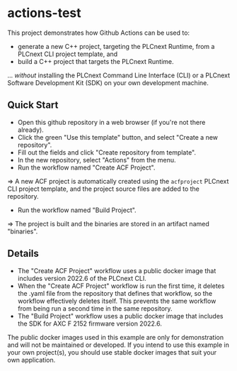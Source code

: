 # actions-test

This project demonstrates how Github Actions can be used to:

- generate a new C++ project, targeting the PLCnext Runtime, from a PLCnext CLI project template, and
- build a C++ project that targets the PLCnext Runtime.

... *without* installing the PLCnext Command Line Interface (CLI) or a PLCnext Software Development Kit (SDK) on your own development machine.

## Quick Start

- Open this github repository in a web browser (if you're not there already).
- Click the green "Use this template" button, and select "Create a new repository".
- Fill out the fields and click "Create repository from template".
- In the new repository, select "Actions" from the menu.
- Run the workflow named "Create ACF Project".

=> A new ACF project is automatically created using the `acfproject` PLCnext CLI project template, and the project source files are added to the repository.

- Run the workflow named "Build Project".

=> The project is built and the binaries are stored in an artifact named "binaries".

## Details

- The "Create ACF Project" workflow uses a public docker image that includes version 2022.6 of the PLCnext CLI.
- When the "Create ACF Project" workflow is run the first time, it deletes the .yaml file from the repository that defines that workflow, so the workflow effectively deletes itself. This prevents the same workflow from being run a second time in the same repository.
- The "Build Project" workflow uses a public docker image that includes the SDK for AXC F 2152 firmware version 2022.6.

The public docker images used in this example are only for demonstration and will not be maintained or developed. If you intend to use this example in your own project(s), you should use stable docker images that suit your own application.
